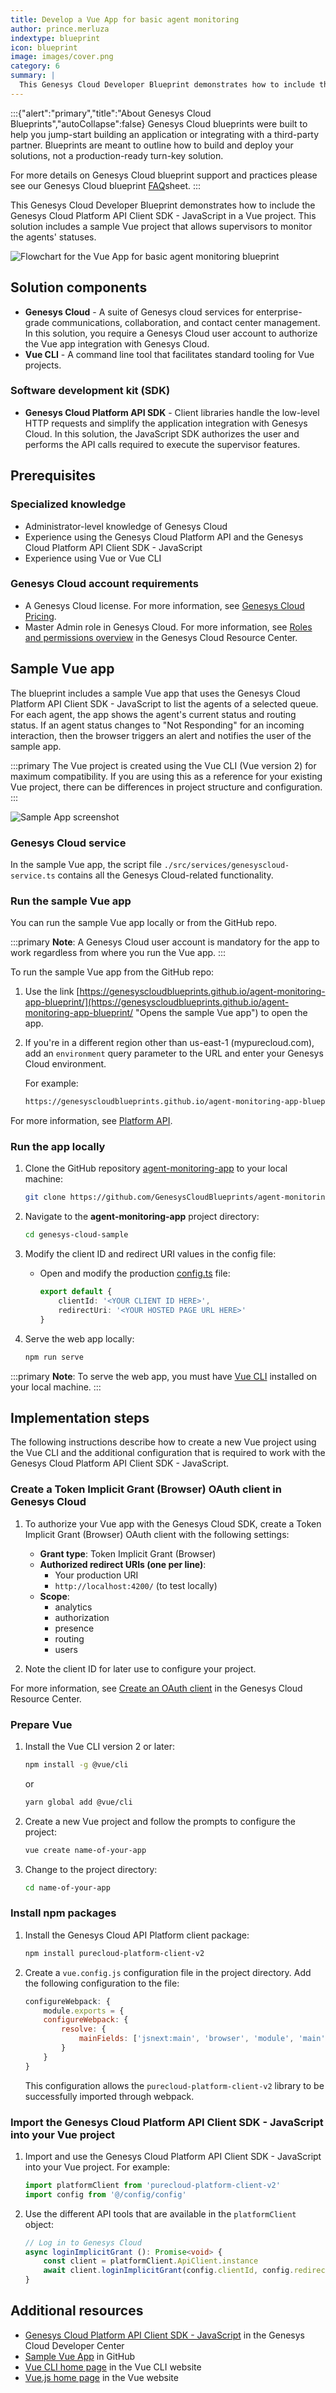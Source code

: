 ```yaml
---
title: Develop a Vue App for basic agent monitoring
author: prince.merluza
indextype: blueprint
icon: blueprint
image: images/cover.png
category: 6
summary: |
  This Genesys Cloud Developer Blueprint demonstrates how to include the Genesys Cloud Platform API Client SDK - JavaScript in a Vue project. This solution includes a sample Vue project that allows supervisors to monitor the agents' statuses.
---
```

:::{"alert":"primary","title":"About Genesys Cloud Blueprints","autoCollapse":false} 
Genesys Cloud blueprints were built to help you jump-start building an application or integrating with a third-party partner. 
Blueprints are meant to outline how to build and deploy your solutions, not a production-ready turn-key solution.
 
For more details on Genesys Cloud blueprint support and practices 
please see our Genesys Cloud blueprint [FAQ](https://developer.genesys.cloud/blueprints/faq)sheet.
:::

This Genesys Cloud Developer Blueprint demonstrates how to include the Genesys Cloud Platform API Client SDK - JavaScript in a Vue project. This solution includes a sample Vue project that allows supervisors to monitor the agents' statuses.

![Flowchart for the Vue App for basic agent monitoring blueprint](./images/vue-app-genesys-cloud.png "Develop a Vue App for basic agent monitoring")

## Solution components

* **Genesys Cloud** - A suite of Genesys cloud services for enterprise-grade communications, collaboration, and contact center management. In this solution, you require a Genesys Cloud user account to authorize the Vue app integration with Genesys Cloud.
* **Vue CLI** - A command line tool that facilitates standard tooling for Vue projects.

### Software development kit (SDK)

* **Genesys Cloud Platform API SDK** -  Client libraries handle the low-level HTTP requests and simplify the application integration with Genesys Cloud. In this solution, the JavaScript SDK authorizes the user and performs the API calls required to execute the supervisor features.
  
## Prerequisites

### Specialized knowledge

* Administrator-level knowledge of Genesys Cloud
* Experience using the Genesys Cloud Platform API and the Genesys Cloud Platform API Client SDK - JavaScript
* Experience using Vue or Vue CLI 

### Genesys Cloud account requirements

* A Genesys Cloud license. For more information, see [Genesys Cloud Pricing](https://www.genesys.com/pricing "Opens the Genesys Cloud pricing page").
* Master Admin role in Genesys Cloud. For more information, see [Roles and permissions overview](https://help.mypurecloud.com/?p=24360 "Opens the Roles and permissions overview article") in the Genesys Cloud Resource Center.

## Sample Vue app  

The blueprint includes a sample Vue app that uses the Genesys Cloud Platform API Client SDK - JavaScript to list the agents of a selected queue. For each agent, the app shows the agent's current status and routing status. If an agent status changes to "Not Responding" for an incoming interaction, then the browser triggers an alert and notifies the user of the sample app.

:::primary
The Vue project is created using the Vue CLI (Vue version 2) for maximum compatibility. If you are using this as a reference for your existing Vue project, there can be differences in project structure and configuration.
:::

![Sample App screenshot](images/screenshot-1.png "Sample app that shows the agent details")

### Genesys Cloud service

In the sample Vue app, the script file `./src/services/genesyscloud-service.ts` contains all the Genesys Cloud-related functionality.

### Run the sample Vue app

You can run the sample Vue app locally or from the GitHub repo.

:::primary
**Note**: A Genesys Cloud user account is mandatory for the app to work regardless from where you run the Vue app.
:::

To run the sample Vue app from the GitHub repo:

1. Use the link [https://genesyscloudblueprints.github.io/agent-monitoring-app-blueprint/](https://genesyscloudblueprints.github.io/agent-monitoring-app-blueprint/ "Opens the sample Vue app") to open the app.
2. If you're in a different region other than us-east-1 (mypurecloud.com), add an `environment` query parameter to the URL and enter your Genesys Cloud environment.

    For example:

    ```bash
    https://genesyscloudblueprints.github.io/agent-monitoring-app-blueprint/?environment=mypurecloud.com.au
    ```

  For more information, see [Platform API](/api/rest/ "Opens the Platform API page").

### Run the app locally

1. Clone the GitHub repository [agent-monitoring-app](https://github.com/GenesysCloudBlueprints/agent-monitoring-app "Opens the GitHub repository") to your local machine:

    ```bash
    git clone https://github.com/GenesysCloudBlueprints/agent-monitoring-app.git
    ```

2. Navigate to the **agent-monitoring-app** project directory:

    ```bash
    cd genesys-cloud-sample
    ```

3. Modify the client ID and redirect URI values in the config file:

    * Open and modify the production [config.ts](/agent-monitoring-app/src/config/ "Opens the config.ts file") file:

        ```typescript
        export default {
            clientId: '<YOUR CLIENT ID HERE>',
            redirectUri: '<YOUR HOSTED PAGE URL HERE>'
        }
        ```

4. Serve the web app locally:

    ```bash
    npm run serve
    ```

  :::primary
  **Note**: To serve the web app, you must have [Vue CLI](https://cli.vuejs.org/ "Vue CLI home page") installed on your local machine.
  :::
  
## Implementation steps

The following instructions describe how to create a new Vue project using the Vue CLI and the additional configuration that is required to work with the Genesys Cloud Platform API Client SDK - JavaScript.

### Create a Token Implicit Grant (Browser) OAuth client in Genesys Cloud

1. To authorize your Vue app with the Genesys Cloud SDK, create a Token Implicit Grant (Browser) OAuth client with the following settings:

    * **Grant type**: Token Implicit Grant (Browser)
    * **Authorized redirect URIs (one per line)**:
       * Your production URI
       * `http://localhost:4200/` (to test locally)
    * **Scope**:
       * analytics
       * authorization
       * presence
       * routing
       * users
2. Note the client ID for later use to configure your project.

For more information, see [Create an OAuth client](https://help.mypurecloud.com/articles/create-an-oauth-client/ "Opens the Create an OAuth client article") in the Genesys Cloud Resource Center.

### Prepare Vue

1. Install the Vue CLI version 2 or later:

    ```bash
    npm install -g @vue/cli
    ```
    or
    ```bash
    yarn global add @vue/cli
    ```

2. Create a new Vue project and follow the prompts to configure the project:

    ```bash
    vue create name-of-your-app
    ```

3. Change to the project directory:

    ```bash
    cd name-of-your-app
    ```

### Install npm packages

1. Install the Genesys Cloud API Platform client package:

    ```bash
    npm install purecloud-platform-client-v2
    ```

2. Create a `vue.config.js` configuration file in the project directory. Add the following configuration to the file:

    ```javascript
    configureWebpack: {
        module.exports = {
        configureWebpack: {
            resolve: {
                mainFields: ['jsnext:main', 'browser', 'module', 'main']
            }
        }
    }
    ```
    This configuration allows the `purecloud-platform-client-v2` library to be successfully imported through webpack.

### Import the Genesys Cloud Platform API Client SDK - JavaScript into your Vue project

1. Import and use the Genesys Cloud Platform API Client SDK - JavaScript into your Vue project. For example:

    ```typescript
    import platformClient from 'purecloud-platform-client-v2'
    import config from '@/config/config'
    ```
2. Use the different API tools that are available in the `platformClient` object:
   
    ```typescript
    // Log in to Genesys Cloud
    async loginImplicitGrant (): Promise<void> {
        const client = platformClient.ApiClient.instance
        await client.loginImplicitGrant(config.clientId, config.redirectUri)
    }
    ```

## Additional resources

* [Genesys Cloud Platform API Client SDK - JavaScript](/api/rest/client-libraries/javascript/ "Opens the Platform API JavaScript Client page") in the Genesys Cloud Developer Center
* [Sample Vue App](https://genesyscloudblueprints.github.io/agent-monitoring-app-blueprint/ "Opens the sample Vue app") in GitHub
* [Vue CLI home page](https://cli.vuejs.org/ "Opens the Vue CLI website") in the Vue CLI website
* [Vue.js home page](https://vuejs.org/ "Opens the Vue website") in the Vue website
